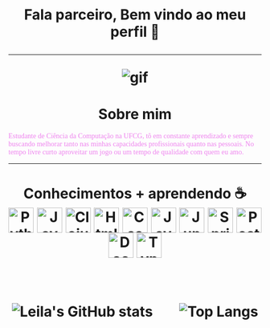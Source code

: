 <h1 align="center"> Fala parceiro, Bem vindo ao meu perfil 🤙


---
![gif](https://github.com/LeilaFarias/LeilaFarias/assets/115854945/63e02012-92eb-4f24-8620-6458be83272a)


<h1 align="center" > Sobre mim 
</h1>

<span style="font-family:Minecraft Fifty Solid; font-size:1em; color:#EE82EE">Estudante de Ciência da Computação na UFCG, tô em constante aprendizado e sempre buscando melhorar tanto nas minhas capacidades profissionais quanto nas pessoais. No tempo livre curto aproveitar um jogo ou um tempo de qualidade com quem eu amo.</span>

---
<h1 align="center" > Conhecimentos + aprendendo ☕ 


<div style="display: inline_block" align="center">
            <img align="center" alt="Python" height=50 src="https://cdn.jsdelivr.net/gh/devicons/devicon/icons/python/python-original.svg" />
            <img align="center" alt="Java" height=50 src="https://cdn.jsdelivr.net/gh/devicons/devicon/icons/java/java-original.svg" /> 
            <img align="center" alt="Clojure" height=50 src="https://cdn.jsdelivr.net/gh/devicons/devicon/icons/clojure/clojure-line.svg" />
            <img align="center" alt="Html5" height=50 src="https://cdn.jsdelivr.net/gh/devicons/devicon/icons/html5/html5-original.svg" />
            <img align="center" alt="Css3" height=50 src="https://cdn.jsdelivr.net/gh/devicons/devicon/icons/css3/css3-original.svg" />
            <img align="center" alt="Javascript" height=50 src="https://cdn.jsdelivr.net/gh/devicons/devicon/icons/javascript/javascript-original.svg" />
            <img align="center" alt="JupyterNotebook" height=50 src="https://cdn.jsdelivr.net/gh/devicons/devicon/icons/jupyter/jupyter-original-wordmark.svg" />
            <img align="center" alt="SpringBoot" height=50 src="https://cdn.jsdelivr.net/gh/devicons/devicon@latest/icons/spring/spring-original.svg" />
            <img align="center" alt="Postgreesql" height=50 src="https://cdn.jsdelivr.net/gh/devicons/devicon@latest/icons/postgresql/postgresql-original.svg" /> 
            <img align="center" alt="Docker" height=50 src="https://cdn.jsdelivr.net/gh/devicons/devicon@latest/icons/docker/docker-plain.svg" /> 
            <img align="center" alt="Typescript" height=50 src="https://cdn.jsdelivr.net/gh/devicons/devicon@latest/icons/typescript/typescript-original.svg" /> 
        </div>

‎ 
 
 ![Leila's GitHub stats](https://github-readme-stats.vercel.app/api?username=LeilaFarias&show_icons=true&theme=radical) ‎ ‎ ‎ ‎ ‎ ‎  ‎‎ ‎![Top Langs](https://github-readme-stats.vercel.app/api/top-langs/?username=LeilaFarias&layout=compact&theme=radical)
</h1>

